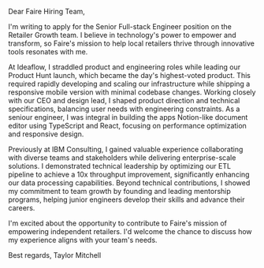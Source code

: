 Dear Faire Hiring Team,

I'm writing to apply for the Senior Full-stack Engineer position on the Retailer Growth team. I believe in technology's power to empower and transform, so Faire's mission to help local retailers thrive through innovative tools resonates with me.

At Ideaflow, I straddled product and engineering roles while leading our Product Hunt launch, which became the day's highest-voted product. This required rapidly developing and scaling our infrastructure while shipping a responsive mobile version with minimal codebase changes. Working closely with our CEO and design lead, I shaped product direction and technical specifications, balancing user needs with engineering constraints. As a seniour engineer, I was integral in building the apps Notion-like document editor using TypeScript and React, focusing on performance optimization and responsive design.

Previously at IBM Consulting, I gained valuable experience collaborating with diverse teams and stakeholders while delivering enterprise-scale solutions. I demonstrated technical leadership by optimizing our ETL pipeline to achieve a 10x throughput improvement, significantly enhancing our data processing capabilities. Beyond technical contributions, I showed my commitment to team growth by founding and leading mentorship programs, helping junior engineers develop their skills and advance their careers.

I'm excited about the opportunity to contribute to Faire's mission of empowering independent retailers. I'd welcome the chance to discuss how my experience aligns with your team's needs.

Best regards,
Taylor Mitchell